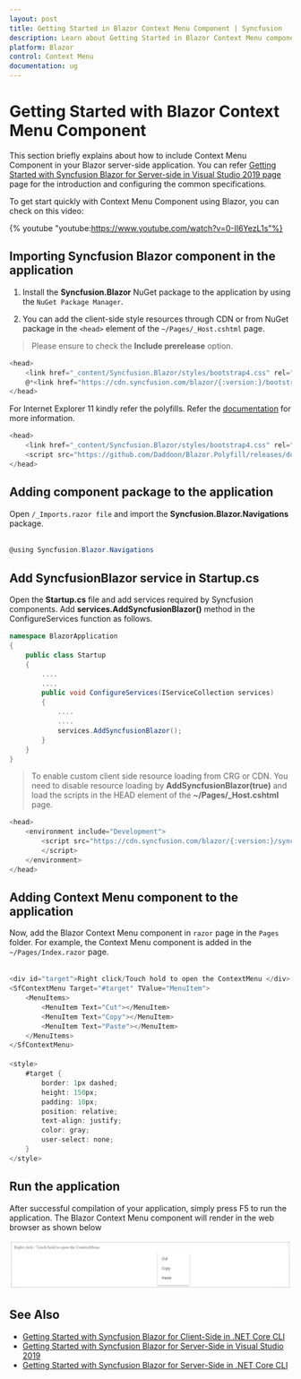 ```yaml
---
layout: post
title: Getting Started in Blazor Context Menu Component | Syncfusion 
description: Learn about Getting Started in Blazor Context Menu component of Syncfusion, and more details.
platform: Blazor
control: Context Menu
documentation: ug
---
```


# Getting Started with Blazor Context Menu Component

This section briefly explains about how to include Context Menu Component in your Blazor server-side  application. You can refer [Getting Started with Syncfusion Blazor for Server-side in Visual Studio 2019 page](https://blazor.syncfusion.com/documentation/getting-started/blazor-server-side-visual-studio-2019/) page for the introduction and configuring the common specifications.

To get start quickly with Context Menu Component using Blazor, you can check on this video:

{% youtube
"youtube:https://www.youtube.com/watch?v=0-II6YezL1s"%}

## Importing Syncfusion Blazor component in the application

1. Install the **Syncfusion.Blazor** NuGet package to the application by using the `NuGet Package Manager`.

2. You can add the client-side style resources through CDN or from NuGet package in the `<head>` element of the `~/Pages/_Host.cshtml` page.

> Please ensure to check the **Include prerelease** option.

```csharp
<head>
    <link href="_content/Syncfusion.Blazor/styles/bootstrap4.css" rel="stylesheet" />
    @*<link href="https://cdn.syncfusion.com/blazor/{:version:}/bootstrap4.css" rel="stylesheet" />*@
</head>
```

For Internet Explorer 11 kindly refer the polyfills. Refer the [documentation](https://blazor.syncfusion.com/documentation/common/how-to/render-blazor-server-app-in-ie/) for more information.

```csharp
<head>
    <link href="_content/Syncfusion.Blazor/styles/bootstrap4.css" rel="stylesheet" />
    <script src="https://github.com/Daddoon/Blazor.Polyfill/releases/download/3.0.1/blazor.polyfill.min.js"></script>
</head>
```

## Adding component package to the application

Open `/_Imports.razor file` and import the **Syncfusion.Blazor.Navigations** package.

```csharp

@using Syncfusion.Blazor.Navigations

```

## Add SyncfusionBlazor service in Startup.cs

Open the **Startup.cs** file and add services required by Syncfusion components.
Add **services.AddSyncfusionBlazor()** method in the ConfigureServices function as follows.

```csharp
namespace BlazorApplication
{
    public class Startup
    {
        ....
        ....
        public void ConfigureServices(IServiceCollection services)
        {
            ....
            ....
            services.AddSyncfusionBlazor();
        }
    }
}
```

> To enable custom client side resource loading from CRG or CDN. You need to disable resource loading by **AddSyncfusionBlazor(true)** and load the scripts in the HEAD element of the **~/Pages/_Host.cshtml** page.

```csharp
<head>
    <environment include="Development">
        <script src="https://cdn.syncfusion.com/blazor/{:version:}/syncfusion-blazor.min.js">
        </script>
    </environment>
</head>
```

## Adding Context Menu component to the application

Now, add the Blazor Context Menu component in `razor` page in the `Pages` folder. For example, the Context Menu component is added in the `~/Pages/Index.razor` page.

```csharp

<div id="target">Right click/Touch hold to open the ContextMenu </div>
<SfContextMenu Target="#target" TValue="MenuItem">
    <MenuItems>
        <MenuItem Text="Cut"></MenuItem>
        <MenuItem Text="Copy"></MenuItem>
        <MenuItem Text="Paste"></MenuItem>
    </MenuItems>
</SfContextMenu>

<style>
    #target {
        border: 1px dashed;
        height: 150px;
        padding: 10px;
        position: relative;
        text-align: justify;
        color: gray;
        user-select: none;
    }
</style>

```

## Run the application

After successful compilation of your application, simply press F5 to run the application. The Blazor Context Menu component will render in the web browser as shown below

![ContextMenu Sample](./images/context-menu.png)

## See Also

* [Getting Started with Syncfusion Blazor for Client-Side in .NET Core CLI](https://blazor.syncfusion.com/documentation/getting-started/blazor-webassembly-dotnet-cli/)
* [Getting Started with Syncfusion Blazor for Server-Side in Visual Studio 2019](https://blazor.syncfusion.com/documentation/getting-started/blazor-server-side-visual-studio-2019/)
* [Getting Started with Syncfusion Blazor for Server-Side in .NET Core CLI](https://blazor.syncfusion.com/documentation/getting-started/blazor-server-side-dotnet-cli/)